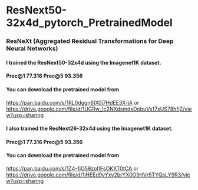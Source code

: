 # ResNext50-32x4d_pytorch_PretrainedModel

### ResNeXt (Aggregated Residual Transformations for Deep Neural Networks)
#### I trained the ResNext50-32x4d using the Imagenet1K dataset.
#### Prec@1 77.316 Prec@5 93.356
#### You can download the pretrained model from 
  https://pan.baidu.com/s/1RL0dggn6IX0j7HdEE3X-jA 
  or  
  https://drive.google.com/file/d/1UGRw_Ic2NXdsmdxDobuVs17xUS78hfjZ/view?usp=sharing  
#### I also trained the ResNext26-32x4d using the Imagenet1K dataset.
#### Prec@1 77.316 Prec@5 93.356
#### You can download the pretrained model from 
  https://pan.baidu.com/s/1Z4-1jO59zofIFsOKXT0tCA
  or
  https://drive.google.com/file/d/1iHEEd9vYxv2brYX0O9rtVr5TYQsLY9R3/view?usp=sharing

